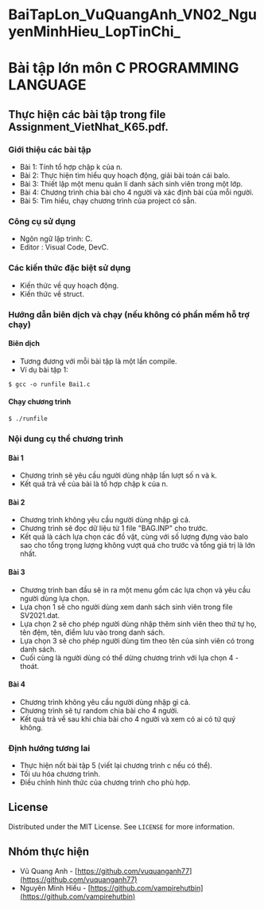 # BaiTapLon_VuQuangAnh_VN02_NguyenMinhHieu_LopTinChi_
# Bài tập lớn môn C PROGRAMMING LANGUAGE

## Thực hiện các bài tập trong file Assignment_VietNhat_K65.pdf.

### Giới thiệu các bài tập
* Bài 1: Tính tổ hợp chập k của n.
* Bài 2: Thực hiện tìm hiểu quy hoạch động, giải bài toán cái balo.
* Bài 3: Thiết lập một menu quản lí danh sách sinh viên trong một lớp.
* Bài 4: Chương trình chia bài cho 4 người và xác định bài của mỗi người.
* Bài 5: Tìm hiểu, chạy chương trình của project có sẵn.

### Công cụ sử dụng
* Ngôn ngữ lập trình: C.
* Editor : Visual Code, DevC.

### Các kiến thức đặc biệt sử dụng
* Kiến thức về quy hoạch động.
* Kiến thức về struct.

### Hướng dẫn biên dịch và chạy (nếu không có phần mềm hỗ trợ chạy)
#### Biên dịch
* Tương đương với mỗi bài tập là một lần compile.
* Ví dụ bài tập 1:
```
$ gcc -o runfile Bai1.c
```
#### Chạy chương trình
```
$ ./runfile
```

### Nội dung cụ thể chương trình
#### Bài 1
* Chương trình sẽ yêu cầu người dùng nhập lần lượt số n và k.
* Kết quả trả về của bài là tổ hợp chập k của n.

#### Bài 2
* Chương trình không yêu cầu người dùng nhập gì cả.
* Chương trình sẽ đọc dữ liệu từ 1 file "BAG.INP" cho trước.
* Kết quả là cách lựa chọn các đồ vật, cùng với số lượng đựng vào balo sao cho tổng trọng lượng không vượt quá cho trước và tổng giá trị là lớn nhất.

#### Bài 3
* Chương trình ban đầu sẽ in ra một menu gồm các lựa chọn và yêu cầu người dùng lựa chọn.
* Lựa chọn 1 sẽ cho người dùng xem danh sách sinh viên trong file SV2021.dat.
* Lựa chọn 2 sẽ cho phép người dùng nhập thêm sinh viên theo thứ tự họ, tên đệm, tên, điểm lưu vào trong danh sách.
* Lựa chọn 3 sẽ cho phép người dùng tìm theo tên của sinh viên có trong danh sách.
* Cuối cùng là người dùng có thể dừng chương trình với lựa chọn 4 - thoát.

#### Bài 4
* Chương trình không yêu cầu người dùng nhập gì cả.
* Chương trình sẽ tự random chia bài cho 4 người.
* Kết quả trả về sau khi chia bài cho 4 người và xem có ai có tứ quý không.

### Định hướng tương lai
* Thực hiện nốt bài tập 5 (viết lại chương trình c nếu có thể).
* Tối ưu hóa chương trình.
* Điều chỉnh hình thức của chương trình cho phù hợp.

## License
Distributed under the MIT License. See `LICENSE` for more information.

## Nhóm thực hiện
* Vũ Quang Anh - [https://github.com/vuquanganh77](https://github.com/vuquanganh77)
* Nguyên Minh Hiếu - [https://github.com/vampirehutbin](https://github.com/vampirehutbin)
